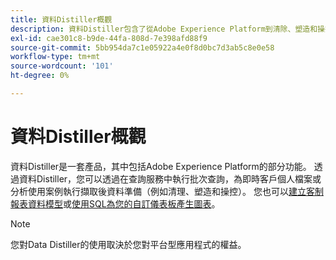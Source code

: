 ```yaml
---
title: 資料Distiller概觀
description: 資料Distiller包含了從Adobe Experience Platform到清除、塑造和操控等各項功能的子集。
exl-id: cae301c8-b9de-44fa-808d-7e398afd88f9
source-git-commit: 5bb954da7c1e05922a4e0f8d0bc7d3ab5c8e0e58
workflow-type: tm+mt
source-wordcount: '101'
ht-degree: 0%

---
```


# 資料Distiller概觀

資料Distiller是一套產品，其中包括Adobe Experience Platform的部分功能。 透過資料Distiller，您可以透過在查詢服務中執行批次查詢，為即時客戶個人檔案或分析使用案例執行擷取後資料準備（例如清理、塑造和操控）。 您也可以[建立客制報表資料模型](../../query-service/data-distiller/customizable-insights/reporting-insights-data-model.md)或[使用SQL為您的自訂儀表板產生圖表](./customizable-insights/overview.md)。

>[!NOTE]
>
>您對Data Distiller的使用取決於您對平台型應用程式的權益。
